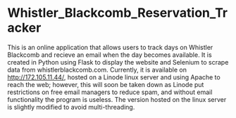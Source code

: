 # Whistler_Blackcomb_Reservation_Tracker
This is an online application that allows users to track days on Whistler Blackcomb and recieve an email when the day becomes available. 
It is created in Python using Flask to display the website and Selenium to scrape data from whistlerblackcomb.com.
Currently, it is available on http://172.105.11.44/, hosted on a Linode linux server and using Apache to reach the web; however, this will soon be taken down as Linode put restrictions on free email managers to reduce spam, and without email functionality the program is useless. The version hosted on the linux server is slightly modified to avoid multi-threading.
